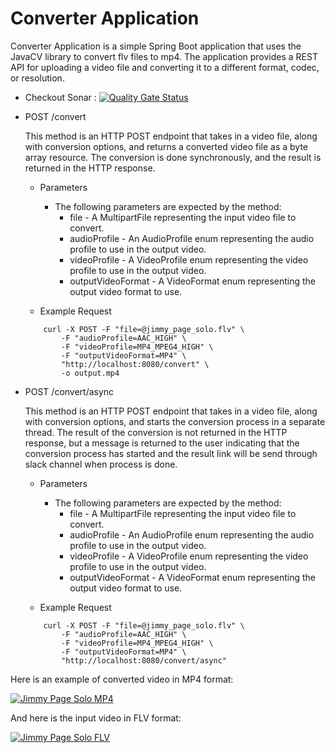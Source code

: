 # Converter Application

Converter Application is a simple Spring Boot application that uses the JavaCV library to convert flv files to mp4. The application provides a REST API for uploading a video file and converting it to a different format, codec, or resolution.

* Checkout Sonar : [![Quality Gate Status](https://sonarcloud.io/api/project_badges/measure?project=ekingunoncu_video_converter_flv_to_mp4&metric=alert_status)](https://sonarcloud.io/summary/overall?id=ekingunoncu_video_converter_flv_to_mp4)
 
* POST /convert
  
  This method is an HTTP POST endpoint that takes in a video file, along with conversion options, and returns a converted video file as a byte array resource. The conversion is done synchronously, and the result is returned in the HTTP response.
  
    - Parameters
        - The following parameters are expected by the method:
          - file - A MultipartFile representing the input video file to convert.
          - audioProfile - An AudioProfile enum representing the audio profile to use in the output video.
          - videoProfile - A VideoProfile enum representing the video profile to use in the output video.
          - outputVideoFormat - A VideoFormat enum representing the output video format to use.
  
    - Example Request
    ```
        curl -X POST -F "file=@jimmy_page_solo.flv" \
            -F "audioProfile=AAC_HIGH" \
            -F "videoProfile=MP4_MPEG4_HIGH" \
            -F "outputVideoFormat=MP4" \
            "http://localhost:8080/convert" \
            -o output.mp4
    ```

* POST /convert/async
  
  This method is an HTTP POST endpoint that takes in a video file, along with conversion options, and starts the conversion process in a separate thread. The result of the conversion is not returned in the HTTP response, but a message is returned to the user indicating that the conversion process has started and the result link will be send through slack channel when process is done.
  
    - Parameters
        - The following parameters are expected by the method:
          - file - A MultipartFile representing the input video file to convert.
          - audioProfile - An AudioProfile enum representing the audio profile to use in the output video.
          - videoProfile - A VideoProfile enum representing the video profile to use in the output video.
          - outputVideoFormat - A VideoFormat enum representing the output video format to use.
  
    - Example Request
    ```
        curl -X POST -F "file=@jimmy_page_solo.flv" \
            -F "audioProfile=AAC_HIGH" \
            -F "videoProfile=MP4_MPEG4_HIGH" \
            -F "outputVideoFormat=MP4" \
            "http://localhost:8080/convert/async" 
    ```

Here is an example of converted video in MP4 format:

[![Jimmy Page Solo MP4](https://video-converter-flv-to-mp4.s3.eu-west-1.amazonaws.com/thumbnail.png)](https://video-converter-flv-to-mp4.s3.eu-west-1.amazonaws.com/output.mp4)

And here is the input video in FLV format:

[![Jimmy Page Solo FLV](https://video-converter-flv-to-mp4.s3.eu-west-1.amazonaws.com/thumbnail.png)](https://video-converter-flv-to-mp4.s3.eu-west-1.amazonaws.com/jimmy_page_solo.flv)